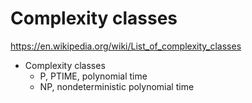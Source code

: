 # Complexity classes

https://en.wikipedia.org/wiki/List_of_complexity_classes

* Complexity classes
  - P, PTIME, polynomial time
  - NP, nondeterministic polynomial time
  
